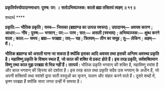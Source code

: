 **प्रकृतिर्यस्योपादानमाधार: पुरुष: पर: ।** **सतोऽभिव्यञ्जक: कालो ब्रह्म तत्त्रितयं त्वहम् ॥ १९॥** 

शब्दार्थ **** 

**प्रकृति:—** **भौतिक प्रकृति** **; यस्य—** **जिसका (ब्रह्माण्ड का उत्पन्न स्वरूप)** **; उपादानम्—** **अवयव कारण** **; आधार:—** **नींव** **;** **पुरुष:—** **भगवान्** **; पर:—** **परम** **; सत:—** **असली (स्वभाव)** **; अभिव्यञ्जक:—** **क्षुब्ध करने वाला** **; काल:—** **समय** **; ब्रह्म—** **परब्रह्म** **;** **तत्—** **यह** **; त्रितयम्—** **तीन का समूह** **; तु—** **लेकिन** **; अहम्—** **मैं।** **.** 

**भौतिक ब्रह्माण्ड को असली माना जा सकता है क्योंकि इसका आदि अवयव तथा इसकी** **अन्तिम अवस्था प्रकृति है। महाविष्णु प्रकृति के विश्राम स्थल हैं, जो काल की शक्ति से प्रकट** **होते हैं। इस तरह प्रकृति, सर्वशक्तिमान विष्णु तथा काल मुझ परब्रह्म से भिन्न नहीं हैं।** **तात्पर्य :** भौतिक प्रकृति भगवान् की शक्ति है, महाविष्णु स्वांश हैं और काल भगवान् की कि्रया को दर्शाता है। इस तरह काल तथा प्रकृति सदैव उस भगवान् के अधीन हैं, जो अपनी शक्तियों तथा स्वांशों द्वारा सारी वस्तुओं का सृजन, पालन और संहार करने वाले हैं। दूसरे शब्दों में, कृष्ण परब्रह्म हैं क्योंकि सारा जगत उन्हीं में समाया है।  